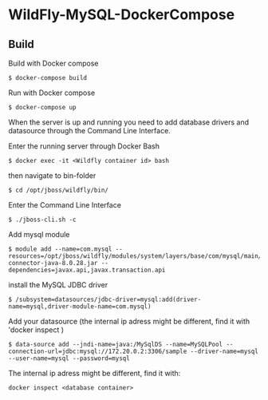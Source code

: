 # WildFly-MySQL-DockerCompose

## Build

Build with Docker compose

```
$ docker-compose build
```

Run with Docker compose

```
$ docker-compose up
```

When the server is up and running you need to add 
database drivers and datasource through the Command Line Interface.

Enter the running server through Docker Bash

```
$ docker exec -it <Wildfly container id> bash
```

then navigate to bin-folder
```
$ cd /opt/jboss/wildfly/bin/
```

Enter the Command Line Interface

```
$ ./jboss-cli.sh -c
```

Add mysql module
```
$ module add --name=com.mysql --resources=/opt/jboss/wildfly/modules/system/layers/base/com/mysql/main/mysql-connector-java-8.0.28.jar --dependencies=javax.api,javax.transaction.api
```
install the MySQL JDBC driver
```
$ /subsystem=datasources/jdbc-driver=mysql:add(driver-name=mysql,driver-module-name=com.mysql)
```
Add your datasource (the internal ip adress might be different, find it with 'docker inspect <database container>)

```
$ data-source add --jndi-name=java:/MySqlDS --name=MySQLPool --connection-url=jdbc:mysql://172.20.0.2:3306/sample --driver-name=mysql --user-name=mysql --password=mysql
```

The internal ip adress might be different, find it with:
```
docker inspect <database container>
```

